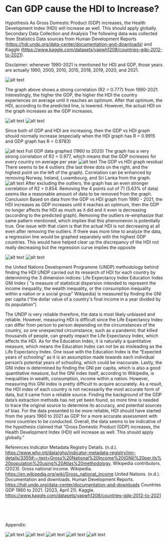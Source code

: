 ﻿# Can GDP cause the HDI to Increase?
Hypothesis
As Gross Domestic Product (GDP) increases, the Health Development Index (HDI) will increase as well. This should apply globally.
Secondary Data Collection and Analysis The following data was collected from Statistics Data sources from Human Development Reports (https://hdr.undp.org/data-center/documentation-and-downloads) and Kaggle (https://www.kaggle.com/datasets/yapwh1208/countries-gdp-2012-to-2021).

Disclaimer:  whenever 1990-2021 is mentioned for HDI and GDP, those years are actually 1990, 2000, 2010, 2015, 2018, 2019, 2020, and 2021.

![alt text](https://github.com/she11fish/GrowthLink/blob/main/image1.png?raw=true)

The graph above shows a strong correlation (R2 = 0.777) from 1990-2021.
Interestingly, the higher the GDP, the higher the HDI the country experiences on average until it reaches an optimum. After that optimum, the HDI, according to the predicted line, is lowered. However, the actual HDI on the graph increases as the GDP increases.

![alt text](https://github.com/she11fish/GrowthLink/blob/main/image2.png?raw=true)
![alt text](https://github.com/she11fish/GrowthLink/blob/main/image3.png?raw=true)

Since both of GDP and HDI are increasing, then the GDP vs HDI graph should normally increase (especially when the HDI graph has R = 0.9915 and GDP graph has R = 0.9783)

![alt text](https://github.com/she11fish/GrowthLink/blob/main/image4.png?raw=true)
Full GDP data graphed (1960 to 2020)
The graph has a very strong correlation of R2 = 0.977, which means that the GDP increases for every country on average per year
![alt text](https://github.com/she11fish/GrowthLink/blob/main/image5.png?raw=true)
The GDP vs HDI graph residual
There seems to be 4 outliers (the last three dots on the right, and the highest point on the left of the graph). Correlation can be enhanced by removing Norway, Ireland, Luxembourg, and Sri Lanka from the graph.
![alt text](https://github.com/she11fish/GrowthLink/blob/main/image6.png?raw=true)
After excluding the outliers, the graph has an even stronger correlation of R2 = 0.854. Removing the 4 points out of 71 (5.63% of data) seems like a reasonable amount of data to be removed from the graph.
Conclusion
Based on data from the GDP vs HDI graph from 1990 - 2021, the HDI increases as GDP increases until it reaches an optimum, then the GDP no longer affects the HDI as much as it did and it even is decreasing (according to the predicted graph). Removing the outliers re-emphasize that same pattern mentioned, which implies that this phenomenon is potentially true. One issue with that claim is that the actual HDI is not decreasing at all even after removing the outliers. If there was more time to analyze the data, a regression line would be graphed separately with the highest GDP countries. This would have helped clear up the discrepancy of the HDI not really decreasing but the regression curve implies the opposite 

![alt text](https://github.com/she11fish/GrowthLink/blob/main/image7.png?raw=true)
![alt text](https://github.com/she11fish/GrowthLink/blob/main/image9.png?raw=true)


the United Nations Development Programme (UNDP) methodology behind finding the HDI
UNDP carried out its research of HDI for each country by determining the 3 dimension indices:
Life Expectancy Index
Education Index
GNI Index ( “a measure of statistical dispersion intended to represent the income inequality, the wealth inequality, or the consumption inequality within a nation or a social group” Wikipedia) is measured by finding the GNI per capita (“the dollar value of a country's final income in a year divided by its population”)

The UNDP is very reliable therefore, the data is most likely unbiased and reliable. However, measuring HDI is difficult since the Life Expectancy Index can differ from person to person depending on the circumstances of the country, so one unexpected circumstance, such as a pandemic that killed thousands of people, can greatly impact the Life Expectancy Index, which affects the HDI. As for the Education Index, it is naturally a quantitative measure, which means the Education Index can not be as misleading as the Life Expectancy Index. One issue with the Education Index is the “Expected years of schooling” as it is an assumption made towards each individual person’s potential years of schooling, which could be inaccurate. Lastly, the GNI index is determined by finding the GNI per capita, which is also a good quantitative measure, but the GNI index itself, according to Wikipedia, is inequalities in wealth, consumption, income within a nation. However, measuring this GNI index is pretty difficult to acquire accurately. As a result, the HDI index of each country is not necessarily the most accurate form of data, but it came from a reliable source.
Finding the background of the GDP data’s extraction methods has not yet been found, so more time is needed to trace the original source to determine its accuracy, and potential sources of bias.
For the data presented to be more reliable, HDI should have started from the years 1960 to 2021 as GDP for a more accurate assessment with more countries to be conducted.
Overall, the data seems to be indicative of the hypothesis claimed that “Gross Domestic Product (GDP) increases, the Health Development Index (HDI) will increase as well. This should apply globally.”


References
Indicator Metadata Registry Details. (n.d.). https://www.who.int/data/gho/indicator-metadata-registry/imr-details/3355#:~:text=Gross%20National%20Income%20(GNI)%20per,its%20population%20using%20Atlas%20methodology.
Wikipedia contributors. (2023). Gross national income. Wikipedia. https://en.wikipedia.org/wiki/Gross_national_income
United Nations. (n.d.). Documentation and downloads. Human Development Reports. https://hdr.undp.org/data-center/documentation-and-downloads
Countries GDP 1960 to 2021. (2023, April 21). Kaggle. https://www.kaggle.com/datasets/yapwh1208/countries-gdp-2012-to-2021

‌

‌



Appendix:

![alt text](https://github.com/she11fish/GrowthLink/blob/main/image13.png?raw=true)
![alt text](https://github.com/she11fish/GrowthLink/blob/main/image8.png?raw=true)
![alt text](https://github.com/she11fish/GrowthLink/blob/main/image10.png?raw=true)
![alt text](https://github.com/she11fish/GrowthLink/blob/main/image11.png?raw=true)
![alt text](https://github.com/she11fish/GrowthLink/blob/main/image12.png?raw=true)


